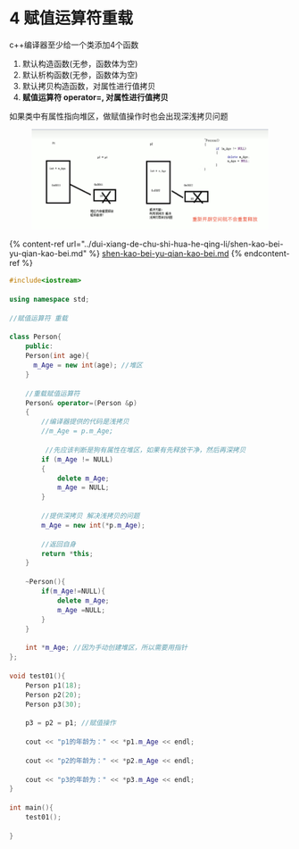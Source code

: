 # 4 赋值运算符重载

c++编译器至少给一个类添加4个函数

1. 默认构造函数(无参，函数体为空)
2. 默认析构函数(无参，函数体为空)
3. 默认拷贝构造函数，对属性进行值拷贝
4. **赋值运算符 operator=, 对属性进行值拷贝**

如果类中有属性指向堆区，做赋值操作时也会出现深浅拷贝问题

<figure><img src="../../../.gitbook/assets/image (1) (1) (1) (1) (1).png" alt=""><figcaption></figcaption></figure>

{% content-ref url="../dui-xiang-de-chu-shi-hua-he-qing-li/shen-kao-bei-yu-qian-kao-bei.md" %}
[shen-kao-bei-yu-qian-kao-bei.md](../dui-xiang-de-chu-shi-hua-he-qing-li/shen-kao-bei-yu-qian-kao-bei.md)
{% endcontent-ref %}

```cpp
#include<iostream>

using namespace std;

//赋值运算符 重载

class Person{
    public:
    Person(int age){
      m_Age = new int(age); //堆区
    }

    //重载赋值运算符 
	Person& operator=(Person &p)
	{
        //编译器提供的代码是浅拷贝
		//m_Age = p.m_Age;

         //先应该判断是狗有属性在堆区，如果有先释放干净，然后再深拷贝
		if (m_Age != NULL)
		{
			delete m_Age;
			m_Age = NULL;
		}
	
		//提供深拷贝 解决浅拷贝的问题
		m_Age = new int(*p.m_Age);

		//返回自身
		return *this;
	}

    ~Person(){
        if(m_Age!=NULL){
            delete m_Age;
            m_Age =NULL;
        }
    }

    int *m_Age; //因为手动创建堆区，所以需要用指针
};

void test01(){
    Person p1(18);
    Person p2(20);
	Person p3(30);

	p3 = p2 = p1; //赋值操作

	cout << "p1的年龄为：" << *p1.m_Age << endl;

	cout << "p2的年龄为：" << *p2.m_Age << endl;

	cout << "p3的年龄为：" << *p3.m_Age << endl;
}

int main(){
    test01();

}
```

